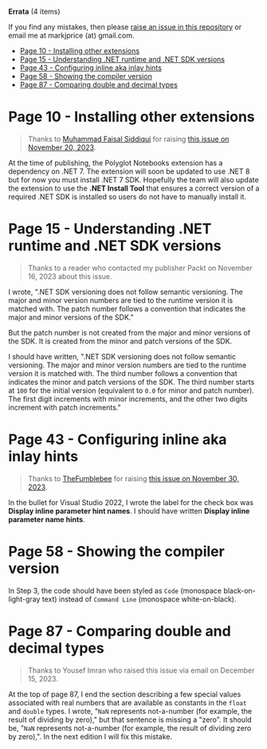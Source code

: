 **Errata** (4 items)

If you find any mistakes, then please [raise an issue in this repository](https://github.com/markjprice/cs12dotnet8/issues) or email me at markjprice (at) gmail.com.

- [Page 10 - Installing other extensions](#page-10---installing-other-extensions)
- [Page 15 - Understanding .NET runtime and .NET SDK versions](#page-15---understanding-net-runtime-and-net-sdk-versions)
- [Page 43 - Configuring inline aka inlay hints](#page-43---configuring-inline-aka-inlay-hints)
- [Page 58 - Showing the compiler version](#page-58---showing-the-compiler-version)
- [Page 87 - Comparing double and decimal types](#page-87---comparing-double-and-decimal-types)

# Page 10 - Installing other extensions

> Thanks to [Muhammad Faisal Siddiqui](https://github.com/devcloud-ops) for raising [this issue on November 20, 2023](https://github.com/markjprice/cs12dotnet8/issues/3).

At the time of publishing, the Polyglot Notebooks extension has a dependency on .NET 7. The extension will soon be updated to use .NET 8 but for now you must install .NET 7 SDK. Hopefully the team will also update the extension to use the **.NET Install Tool** that ensures a correct version of a required .NET SDK is installed so users do not have to manually install it.

# Page 15 - Understanding .NET runtime and .NET SDK versions

> Thanks to a reader who contacted my publisher Packt on November 16, 2023 about this issue.

I wrote, ".NET SDK versioning does not follow semantic versioning. The major and minor version numbers are tied to the runtime version it is matched with. The patch number follows a convention that indicates 
the major and minor versions of the SDK."

But the patch number is not created from the major and minor versions of the SDK. It is created from the minor and patch versions of the SDK.

I should have written, ".NET SDK versioning does not follow semantic versioning. The major and minor version numbers are tied to the runtime version it is matched with. The third number follows a convention that indicates the minor and patch versions of the SDK. The third number starts at `100` for the initial version (equivalent to `0.0` for minor and patch number). The first digit increments with minor increments, and the other two digits increment with patch increments."

# Page 43 - Configuring inline aka inlay hints

> Thanks to [TheFumblebee](https://github.com/TheFumblebee) for raising [this issue on November 30, 2023](https://github.com/markjprice/cs12dotnet8/issues/5).

In the bullet for Visual Studio 2022, I wrote the label for the check box was **Display inline parameter hint names**. I should have written **Display inline parameter name hints**.

# Page 58 - Showing the compiler version

In Step 3, the code should have been styled as `Code` (monospace black-on-light-gray text) instead of `Command Line` (monospace white-on-black).

# Page 87 - Comparing double and decimal types

> Thanks to Yousef Imran who raised this issue via email on December 15, 2023.

At the top of page 87, I end the section describing a few special values associated with real numbers that are available as constants in the `float` and `double` types. I wrote, "`NaN` represents not-a-number (for example, the result of dividing by zero)," but that sentence is missing a "zero". It should be, "`NaN` represents not-a-number (for example, the result of dividing zero by zero),". In the next edition I will fix this mistake. 
